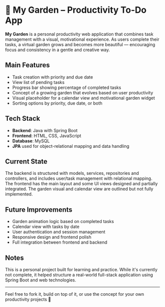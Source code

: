 # 🌱 My Garden – Productivity To-Do App

**My Garden** is a personal productivity web application that combines task management with a visual, motivational experience. As users complete their tasks, a virtual garden grows and becomes more beautiful — encouraging focus and consistency in a gentle and creative way.

## Main Features

- Task creation with priority and due date
- View list of pending tasks
- Progress bar showing percentage of completed tasks
- Concept of a growing garden that evolves based on user productivity
- Visual placeholder for a calendar view and motivational garden widget
- Sorting options by priority, due date, or both

## Tech Stack

- **Backend**: Java with Spring Boot
- **Frontend**: HTML, CSS, JavaScript
- **Database**: MySQL
- **JPA** used for object-relational mapping and data handling

## Current State

The backend is structured with models, services, repositories and controllers, and includes user/task management with relational mapping.  
The frontend has the main layout and some UI views designed and partially integrated. The garden visual and calendar view are outlined but not fully implemented.

##  Future Improvements

- Garden animation logic based on completed tasks
- Calendar view with tasks by date
- User authentication and session management
- Responsive design and frontend polish
- Full integration between frontend and backend

## Notes

This is a personal project built for learning and practice. While it's currently not complete, it helped structure a real-world full-stack application using Spring Boot and web technologies.

---

Feel free to fork it, build on top of it, or use the concept for your own productivity projects 🌷

